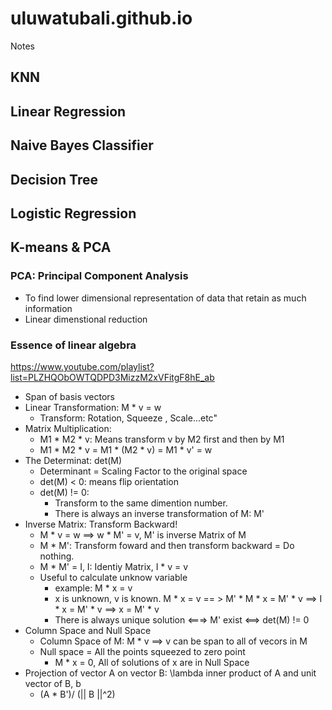 # uluwatubali.github.io

Notes
## KNN
## Linear Regression
## Naive Bayes Classifier
## Decision Tree
## Logistic Regression

## K-means & PCA

### PCA: Principal Component Analysis
  - To find lower dimensional representation of data that retain as much information
  - Linear dimenstional reduction
  
### Essence of linear algebra

https://www.youtube.com/playlist?list=PLZHQObOWTQDPD3MizzM2xVFitgF8hE_ab

+ Span of basis vectors
+ Linear Transformation: M * v = w
  - Transform: Rotation, Squeeze , Scale...etc"
+ Matrix Multiplication: 
  - M1 * M2 * v: Means transform v by M2 first and then by M1
  - M1 * M2 * v = M1 * (M2 * v) = M1 * v' = w
+ The Determinat: det(M)
  - Determinant = Scaling Factor to the original space
  - det(M) < 0: means flip orientation
  - det(M) != 0: 
    - Transform to the same dimention number. 
    - There is always an inverse transformation of M: M'
+ Inverse Matrix: Transform Backward!
  - M * v = w ==> w * M' = v, M' is inverse Matrix of M
  - M * M': Transform foward and then transform backward = Do nothing.
  - M * M' = I, I: Identiy Matrix, I * v = v
  - Useful to calculate unknow variable
    - example: M * x = v
    - x is unknown, v is known. M * x = v == > M' * M * x = M' * v ==> I * x = M' * v ==> x = M' * v
    - There is always unique solution <===> M' exist <==> det(M) != 0 
+ Column Space and Null Space
  - Column Space of M: M * v ==> v can be span to all of vecors in M
  - Null space = All the points squeezed to zero point
    - M * x = 0, All of solutions of x are in Null Space
+ Projection of vector A on vector B: \lambda inner product of A and unit vector of B, b
  - (A * B')/ (|| B ||^2)




